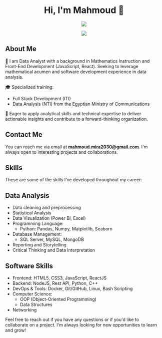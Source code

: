 <h1 align="center">Hi, I'm Mahmoud 👋</h1>
<p align="center">
  <a href="https://www.linkedin.com/in/mahmoudmira18/"><img src="https://img.shields.io/badge/linkedin-%230177B5?style=flat&logo=linkedin&logoColor=white"/></a>
</p>
<p align="center">
  <img src="https://readme-typing-svg.herokuapp.com/?lines=Data%20Analyst%20;Always%20Learning%20New%20Things&font=Fira%20Code&center=true&width=440&height=45&color=fff&vCenter=true&size=22">
</p>

## About Me

🙋 I am Data Analyst with a background in Mathematics Instruction and Front-End Development (JavaScript, React). Seeking to leverage mathematical acumen and software development experience in data analysis.

🎓 Specialized training:
- Full Stack Development (ITI)
- Data Analysis (NTI)
from the Egyptian Ministry of Communications

💼 Eager to apply analytical skills and technical expertise to deliver actionable insights and contribute to a forward-thinking organization.


## Contact Me

You can reach me via email at **mahmoud.mira2030@gmail.com**. I'm always open to interesting projects and collaborations.

## Skills

These are some of the skills I've developed throughout my career:

## Data Analysis
- Data cleaning and preprocessing
- Statistical Analysis
- Data Visualization (Power BI, Excel)
- Programming Language: 
  - Python: Pandas, Numpy, Matplotlib, Seaborn
- Database Management:
  - SQL Server, MySQL, MongoDB
- Reporting and Storytelling
- Critical Thinking and Data Interpretation

## Software Skills
- Frontend: HTML5, CSS3, JavaScript, ReactJS
- Backend: NodeJS, Rest API, Python, C++
- DevOps & Tools: Docker, Git/GitHub, Linux, Bash Scripting
- Computer Science:
  - OOP (Object-Oriented Programming)
  - Data Structures
- Networking


Feel free to reach out if you have any questions or if you'd like to collaborate on a project. I'm always looking for new opportunities to learn and grow!

